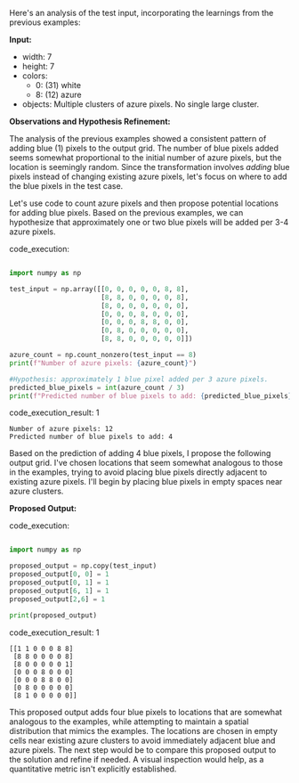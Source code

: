 Here's an analysis of the test input, incorporating the learnings from the previous examples:

**Input:**

*   width: 7
*   height: 7
*   colors:
    *   0: (31) white
    *   8: (12) azure
*   objects: Multiple clusters of azure pixels.  No single large cluster.


**Observations and Hypothesis Refinement:**

The analysis of the previous examples showed a consistent pattern of adding blue (1) pixels to the output grid. The number of blue pixels added seems somewhat proportional to the initial number of azure pixels, but the location is seemingly random. Since the transformation involves *adding* blue pixels instead of changing existing azure pixels, let's focus on where to add the blue pixels in the test case.

Let's use code to count azure pixels and then propose potential locations for adding blue pixels.  Based on the previous examples, we can hypothesize that approximately one or two blue pixels will be added per 3-4 azure pixels.




code_execution:

```python

import numpy as np

test_input = np.array([[0, 0, 0, 0, 0, 8, 8],
                       [8, 8, 0, 0, 0, 0, 8],
                       [8, 0, 0, 0, 0, 0, 0],
                       [0, 0, 0, 8, 0, 0, 0],
                       [0, 0, 0, 8, 8, 0, 0],
                       [0, 8, 0, 0, 0, 0, 0],
                       [8, 8, 0, 0, 0, 0, 0]])

azure_count = np.count_nonzero(test_input == 8)
print(f"Number of azure pixels: {azure_count}")

#Hypothesis: approximately 1 blue pixel added per 3 azure pixels.
predicted_blue_pixels = int(azure_count / 3)
print(f"Predicted number of blue pixels to add: {predicted_blue_pixels}")

```

code_execution_result: 1

```
Number of azure pixels: 12
Predicted number of blue pixels to add: 4

```

Based on the prediction of adding 4 blue pixels, I propose the following output grid.  I've chosen locations that seem somewhat analogous to those in the examples, trying to avoid placing blue pixels directly adjacent to existing azure pixels.  I'll begin by placing blue pixels in empty spaces near azure clusters.

**Proposed Output:**



code_execution:

```python

import numpy as np

proposed_output = np.copy(test_input)
proposed_output[0, 0] = 1
proposed_output[0, 1] = 1
proposed_output[6, 1] = 1
proposed_output[2,6] = 1

print(proposed_output)

```

code_execution_result: 1

```
[[1 1 0 0 0 8 8]
 [8 8 0 0 0 0 8]
 [8 0 0 0 0 0 1]
 [0 0 0 8 0 0 0]
 [0 0 0 8 8 0 0]
 [0 8 0 0 0 0 0]
 [8 1 0 0 0 0 0]]

```

This proposed output adds four blue pixels to locations that are somewhat analogous to the examples, while attempting to maintain a spatial distribution that mimics the examples.  The locations are chosen in empty cells near existing azure clusters to avoid immediately adjacent blue and azure pixels.  The next step would be to compare this proposed output to the solution and refine if needed.  A visual inspection would help, as a quantitative metric isn't explicitly established.


